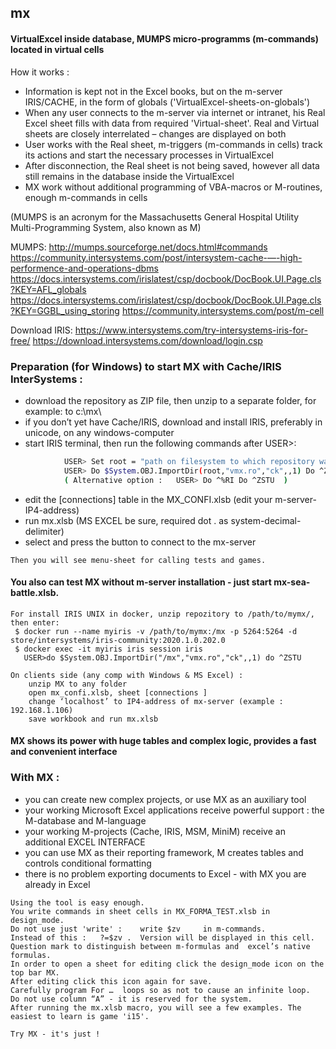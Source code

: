 ## mx
#### VirtualExcel inside database, MUMPS micro-programms (m-commands) located in virtual cells

How it works :
  - Information is kept not in the Excel books, but on the m-server IRIS/CACHE, in the form of globals ('VirtualExcel-sheets-on-globals')
  - When any user connects to the m-server via internet or intranet, his Real Excel sheet fills with data from required 'Virtual-sheet'. Real and Virtual sheets are closely interrelated – changes are displayed on both
  - User works with the Real sheet, m-triggers (m-commands in cells) track its actions and start the necessary processes in VirtualExcel
  - After disconnection, the Real sheet is not being saved, however all data still remains in the database inside the VirtualExcel
  - MX work without additional programming of VBA-macros or M-routines, enough m-commands in cells
  
  (MUMPS is an acronym for the Massachusetts General Hospital Utility Multi-Programming System, also known as M)

  MUMPS:  http://mumps.sourceforge.net/docs.html#commands  
	https://community.intersystems.com/post/intersystem-cache-—-high-performence-and-operations-dbms
	https://docs.intersystems.com/irislatest/csp/docbook/DocBook.UI.Page.cls?KEY=AFL_globals
        https://docs.intersystems.com/irislatest/csp/docbook/DocBook.UI.Page.cls?KEY=GGBL_using_storing
	https://community.intersystems.com/post/m-cell  
	
  Download IRIS: https://www.intersystems.com/try-intersystems-iris-for-free/
		https://download.intersystems.com/download/login.csp

### Preparation (for Windows) to start MX with Cache/IRIS InterSystems :
  -  download the repository as ZIP file, then unzip to a separate folder, for example: to c:\mx\
  -  if you don’t yet have Cache/IRIS, download and install IRIS, preferably in unicode, on any windows-computer
  -  start IRIS terminal, then run the following commands after USER>:
~~~sh
			USER> Set root = "path on filesystem to which repository was downloaded"  ; f.e.  "c:\mx"
			USER> Do $System.OBJ.ImportDir(root,"vmx.ro","ck",,1) Do ^ZSTU
			( Alternative option :   USER> Do ^%RI Do ^ZSTU  )
~~~
  -  edit the [connections] table in the MX_CONFI.xlsb (edit your m-server-IP4-address)
  -  run mx.xlsb (MS EXCEL be sure, required dot . as system-decimal-delimiter) 
  -  select and press the button to connect to the mx-server

	Then you will see menu-sheet for calling tests and games.
	
#### You also can test MX without m-server installation - just start mx-sea-battle.xlsb.

	For install IRIS UNIX in docker, unzip repozitory to /path/to/mymx/, then enter:	
	 $ docker run --name myiris -v /path/to/mymx:/mx -p 5264:5264 -d store/intersystems/iris-community:2020.1.0.202.0
	 $ docker exec -it myiris iris session iris
	   USER>do $System.OBJ.ImportDir("/mx","vmx.ro","ck",,1) do ^ZSTU
	   
	On clients side (any comp with Windows & MS Excel) :
		unzip MX to any folder 
		open mx_confi.xlsb, sheet [connections ]
		change ‘localhost’ to IP4-address of mx-server (example : 192.168.1.106)
		save workbook and run mx.xlsb
   
#### MX shows its power with huge tables and complex logic, provides a fast and convenient interface

### With MX :

  -  you can create new complex projects, or use MX as an auxiliary tool 
  -  your working Microsoft Excel applications receive powerful support : the M-database and M-language
  -  your working M-projects (Cache, IRIS, MSM, MiniM) receive an additional EXCEL INTERFACE
  -  you can use MX as their reporting framework, M creates tables and controls conditional formatting
  -  there is no problem exporting documents to Excel - with MX you are already in Excel
  
  
	Using the tool is easy enough.
	You write commands in sheet cells in MX_FORMA_TEST.xlsb in design_mode.
	Do not use just 'write' :    write $zv     in m-commands.
	Instead of this :   ?=$zv .  Version will be displayed in this cell.
	Question mark to distinguish between m-formulas and  excel’s native formulas.
	In order to open a sheet for editing click the design_mode icon on the top bar MX.
	After editing click this icon again for save.
	Carefully program For …  loops so as not to cause an infinite loop.
	Do not use column “A” - it is reserved for the system.
	After running the mx.xlsb macro, you will see a few examples. The easiest to learn is game 'i15'.
	
	Try MX - it's just !

